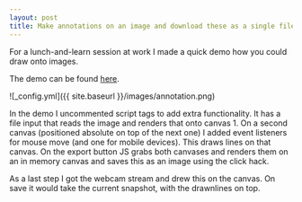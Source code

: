 ```yaml
---
layout: post
title: Make annotations on an image and download these as a single file.
---
```


For a lunch-and-learn session at work I made a quick demo how you could draw onto images.

The demo can be found [here](https://weareantenna.github.io/Image-annotation-demo/).


![_config.yml]({{ site.baseurl }}/images/annotation.png)

In the demo I uncommented script tags to add extra functionality.
It has a file input that reads the image and renders that onto canvas 1.
On a second canvas (positioned absolute on top of the next one) I added event listeners for mouse move (and one for mobile devices).
This draws lines on that canvas. On the export button JS grabs both canvases and renders them on an in memory canvas and saves this as an image using the <a download> click hack.

As a last step I got the webcam stream and drew this on the canvas. On save it would take the current snapshot, with the drawnlines on top.
